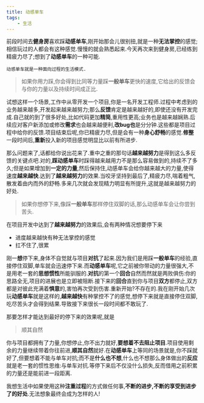 ```yaml
---
title: 动感单车
tags:
    - 生活
---
```

前段时间去**健身房**喜欢踩**动感单车**,刚开始那会儿很别扭,就是一种**无法掌控**的感觉;相信玩过的人都会有这种感觉.慢慢的就会熟悉起来.今天再次来到健身房,已经练到精疲力尽了;想到了**动感单车**的一种可能.
<!--more-->

    动感单车就是一种面向过程的生活模式.

> 如果你用力踩,你会得到比同等力量踩**一般单车**更快的速度,它给出的反馈会与你的力量以及持续时间成正比.

试想这样一个场景,工作中从零开发一个项目,你是一名开发工程师.过程中考虑到的业务越来越多,开发起来越来越努力;那么**反馈**肯定是越来越好的,即使还没有开发完成.自己就的到了很多好处,比如代码更加**精简**,重用性更高;业务也是越来越娴熟.后续应对客户新添加或修改**需求**也会越来越便利,**改bug也**是分分钟.这些都是项目过程中给你的反馈.项目结束后呢,你已精疲力尽,但是会有一种**身心舒畅**的感觉.**修整**一段时间后,**重新**投入新的项目感觉明显比以前有所进步.

那么问题来了,话都给你说出花来了.重中之重的那句话**越来越努力**是得到这么多反馈的关键点吧.对的,**踩动感单车**时踩得越来越用力不是那么容易做到的,持续不了多久;但是如果增加到**一定的力量**,然后保持住,动感单车会给你越来越大的力量,使得速度**越来越快**.达到了**越来越努力**的效果.当咬牙坚持到最后了,精疲力尽,喘着粗气,散发着由内而外的舒畅.多来几次就会发现精力明显有所提升,这就是越来越努力的好处.


> 如果你想停下来,像踩**一般单车**那样停住双脚的话,那么动感单车会让你尝到苦头.

在项目开发中达到了**越来越努力**的效果后,会有两种情况想要停下来
- 进度越来越快有种无法掌控的感觉
- 扛不住了,很累

刚一**想**停下来,身体不自觉就与项目**对抗**了起来.因为我们是用踩**一般单车**的经验,直接停住双脚,单车就会迅速停下来.而**动感单车**呢,它之前被你带动的力量很强大,不是用老一套的**思想惯性**所能驯服的.**对抗**的第一个**回合**自然而然就是两败俱伤:你的思路全无,项目的进展也是立即被阻断.接下来的**回合**直到你与项目**双方**都停止,双方都是对彼此充满着**惧意**的,害怕再次受到伤害.重新开始?不存在的.我在刚开始几次玩**动感单车**就是这样的,**越来越快**有种掌控不了的感觉,想停下来就是直接停住双脚,吃尽苦头才会得到结果.导致接下来很长一段时间都不敢玩了.

那要怎样才能达到最好的停下来的效果呢,就是
> 顺其自然

你与项目都拥有了力量,你想停止,你不出力就好,**要想着不去阻止项目**.项目使用剩余的力量继续带着你往前进,**顺其自然**就好.在**动感单车**上等同的场景就是,你不踩就好了,但要想着不能与单车对抗;而不是**什么也不想**,什么也不想那么身体做出的**反应**就是老一套的惯性思维:与单车对抗.等停下来后不仅没什么损失,反而借用之前积累的力量还是能前进一段距离.

我想生活中如果使用这种**注重过程**的方式做任何事,**不断的进步,不断的享受到进步了的好处**.无法想象最终会成为怎样的人!

